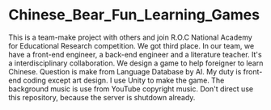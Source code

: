# Chinese_Bear_Fun_Learning_Games
 This is a team-make project with others and join R.O.C National Academy for Educational Research competition. We got third place. In our team, we have a front-end engineer, a back-end engineer and a literature teacher. It's a interdisciplinary collaboration. We design a game to help foreigner to learn Chinese. Question is make from Language Database by AI. My duty is front-end coding except art design. I use Unity to make the game. The background music is use from YouTube copyright music. Don't direct use this repository, because the server is shutdown already.
